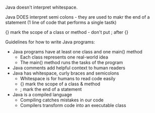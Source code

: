 Java doesn't interpret whitespace.

Java DOES interpret semi colons - they are used to makr the end of a statement (1 line of code that performs a single tastk)

{} mark the scope of a class or method - don't put ; after {}

Guidelines for how to write Java programs: 
* Java programs have at least one class and one main() method
    - Each class represents one real-world idea
    - The main() method runs the tasks of the program
* Java comments add helpful context to human readers
* Java has whitespace, curly braces and semicolons
    - Whitespace is for humans to read code easily
    - {} mark the scope of a class & method 
    - ; mark the end of a statement
* Java is a compiled language 
    - Compiling catches mistakes in our code 
    - Compilers transform code into an executable class